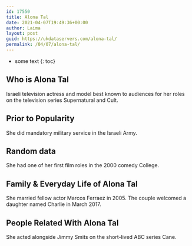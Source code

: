 ```yaml
---
id: 17550
title: Alona Tal
date: 2021-04-07T19:49:36+00:00
author: Laima
layout: post
guid: https://ukdataservers.com/alona-tal/
permalink: /04/07/alona-tal/
---
```


* some text
{: toc}


## Who is Alona Tal
                  
                  
                  
Israeli television actress and model best known to audiences for her roles on the television series Supernatural and Cult. 
                  
              
            
              
            
                
                
                
## Prior to Popularity
                  
                  
                  
She did mandatory military service in the Israeli Army.
                  
              
            
              
            
                
                
                
## Random data
                  
                  
                  
She had one of her first film roles in the 2000 comedy College.
                  
              
            
              
            
                
                
                
## Family & Everyday Life of Alona Tal
                  
                  
                  
She married fellow actor Marcos Ferraez in 2005. The couple welcomed a daughter named Charlie in March 2017.
                  
              
            
              
            
                
                
                
## People Related With Alona Tal
                  
                  
                  
She acted alongside Jimmy Smits on the short-lived ABC series Cane.
                  
              
            
              
            
                
              
            
              
              
            
            
              
            
          
          
          